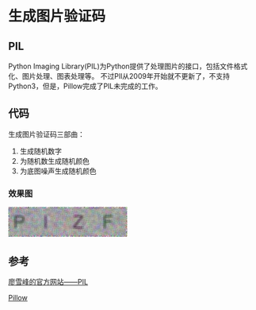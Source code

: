 # 生成图片验证码
## PIL
Python Imaging Library(PIL)为Python提供了处理图片的接口，包括文件格式化、图片处理、图表处理等。
不过PIl从2009年开始就不更新了，不支持Python3，但是，Pillow完成了PIL未完成的工作。
## 代码
生成图片验证码三部曲：
1. 生成随机数字
2. 为随机数生成随机颜色
3. 为底图噪声生成随机颜色
### 效果图

<img src='code.jpg'>

## 参考

[廖雪峰的官方网站——PIL](https://www.liaoxuefeng.com/wiki/0014316089557264a6b348958f449949df42a6d3a2e542c000/0014320027235877860c87af5544f25a8deeb55141d60c5000) 

[Pillow](https://pillow.readthedocs.io/en/4.3.x/)